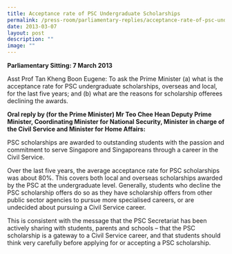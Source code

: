 ```yaml
---
title: Acceptance rate of PSC Undergraduate Scholarships
permalink: /press-room/parliamentary-replies/acceptance-rate-of-psc-undergraduate-scholarships/
date: 2013-03-07
layout: post
description: ""
image: ""
---
```


**Parliamentary Sitting: 7 March 2013**

Asst Prof Tan Kheng Boon Eugene: To ask the Prime Minister (a) what is the acceptance rate for PSC undergraduate scholarships, overseas and local, for the last five years; and (b) what are the reasons for scholarship offerees declining the awards.

**Oral reply by (for the Prime Minister) Mr Teo Chee Hean Deputy Prime Minister, Coordinating Minister for National Security, Minister in charge of the Civil Service and Minister for Home Affairs:**

PSC scholarships are awarded to outstanding students with the passion and commitment to serve Singapore and Singaporeans through a career in the Civil Service.

Over the last five years, the average acceptance rate for PSC scholarships was about 80%. This covers both local and overseas scholarships awarded by the PSC at the undergraduate level. Generally, students who decline the PSC scholarship offers do so as they have scholarship offers from other public sector agencies to pursue more specialised careers, or are undecided about pursuing a Civil Service career.

This is consistent with the message that the PSC Secretariat has been actively sharing with students, parents and schools – that the PSC scholarship is a gateway to a Civil Service career, and that students should think very carefully before applying for or accepting a PSC scholarship.